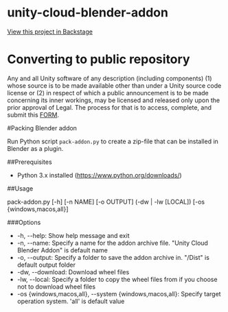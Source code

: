 # unity-cloud-blender-addon
[View this project in Backstage](https://backstage.corp.unity3d.com/catalog/default/component/unity-cloud-blender-addon) <br/>
# Converting to public repository
Any and all Unity software of any description (including components) (1) whose source is to be made available other than under a Unity source code license or (2) in respect of which a public announcement is to be made concerning its inner workings, may be licensed and released only upon the prior approval of Legal.
The process for that is to access, complete, and submit this [FORM](https://docs.google.com/forms/d/e/1FAIpQLSe3H6PARLPIkWVjdB_zMvuIuIVtrqNiGlEt1yshkMCmCMirvA/viewform).

#Packing Blender addon

Run Python script `pack-addon.py` to create a zip-file that can be installed in Blender as a plugin.

##Prerequisites

- Python 3.x installed (https://www.python.org/downloads/)

##Usage

pack-addon.py [-h] [-n NAME] [-o OUTPUT] (-dw | -lw [LOCAL]) [-os {windows,macos,all}]

###Options
-  -h, --help: Show help message and exit
-  -n, --name: Specify a name for the addon archive file. "Unity Cloud Blender Addon" is default name
-  -o, --output: Specify a folder to save the addon archive in. "<Path-to-repository>/Dist" is default output folder
-  -dw, --download: Download wheel files
-  -lw, --local: Specify a folder to copy the wheel files from if you choose not to download wheel files
-  -os {windows,macos,all}, --system {windows,macos,all}: Specify target operation system. 'all' is default value

